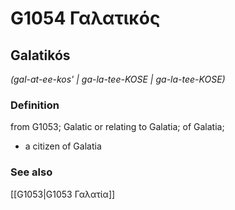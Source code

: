 # G1054 Γαλατικός

## Galatikós

_(gal-at-ee-kos' | ga-la-tee-KOSE | ga-la-tee-KOSE)_

### Definition

from G1053; Galatic or relating to Galatia; of Galatia; 

- a citizen of Galatia

### See also

[[G1053|G1053 Γαλατία]]
